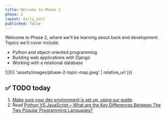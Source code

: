 ```yaml
---
title: Welcome to Phase 2
phase: 2
layout: daily_post
published: false
---
```


Welcome to Phase 2, where we'll be learning about back end development. Topics we'll cover include:

- Python and object-oriented programming
- Building web applications with Django
- Working with a relational database

![]({{ 'assets/images/phase-2-topic-map.jpeg' | relative_url }})

## ✅ TODO today

1. [Make sure your dev environment is set up, using our guide](https://momentumlearn.notion.site/Setting-up-your-Python-Development-Environment-91c5006b5a504844ad4e6abf5d209928).
2. Read [Python VS JavaScript – What are the Key Differences Between The Two Popular Programming Languages?](https://www.freecodecamp.org/news/python-vs-javascript-what-are-the-key-differences-between-the-two-popular-programming-languages/)
